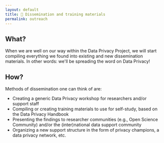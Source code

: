 ```yaml
---
layout: default
title: 💪 Dissemination and training materials
permalink: outreach
---
```


## What?
When we are well on our way within the Data Privacy Project, we will start compiling everything we found into existing and new dissemination materials. In other words: we'll be spreading the word on Data Privacy! 

## How?
Methods of dissemination one can think of are:
- Creating a generic Data Privacy workshop for researchers and/or support staff
- Compiling or creating training materials to use for self-study, based on the Data Privacy Handbook
- Presenting the findings to researcher communities (e.g., Open Science Community) and/or the (inter)national data support community
- Organizing a new support structure in the form of privacy champions, a data privacy network, etc.